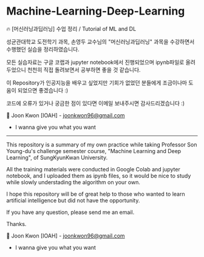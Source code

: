 # Machine-Learning-Deep-Learning

🔥 [머신러닝과딥러닝] 수업 정리 / Tutorial of ML and DL

성균관대학교 도전학기 과목, 손영두 교수님의 "머신러닝과딥러닝" 과목을 수강하면서 수행했던 실습을 정리하였습니다.

모든 실습자료는 구글 코랩과 jupyter notebook에서 진행되었으며 ipynb파일로 올려두었으니 천천히 직접 돌려보면서 공부하면 좋을 것 같습니다.

이 Repository가 인공지능을 배우고 싶었지만 기회가 없었던 분들에게 조금이나마 도움이 되었으면 좋겠습니다 :)

코드에 오류가 있거나 궁금한 점이 있다면 이메일 보내주시면 감사드리겠습니다 :)



💫 Joon Kwon [IOAH] - joonkwon96@gmail.com
* I wanna give you what you want

---

This repository is a summary of my own practice while taking Professor Son Young-du's challenge semester course, "Machine Learning and Deep Learning", of SungKyunKwan University.

All the training materials were conducted in Google Colab and jupyter notebook, and I uploaded them as ipynb files, so it would be nice to study while slowly understading the algorithm on your own.

I hope this repository will be of great help to those who wanted to learn artificial intelligence but did not have the opportunity.

If you have any question, please send me an email.

Thanks.

💫 Joon Kwon [IOAH] - joonkwon96@gmail.com
* I wanna give you what you want

